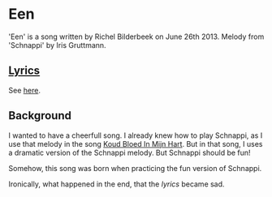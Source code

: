 # Een

'Een' is a song written by Richel Bilderbeek on June 26th 2013. 
Melody from 'Schnappi' by Iris Gruttmann.

## [Lyrics](59_een.txt)

See [here](59_een.txt).

## Background

I wanted to have a cheerfull song. 
I already knew how to play Schnappi, 
as I use that melody in the song [Koud Bloed In Mijn Hart](46_koud_bloed_in_mijn_hart.md).
But in that song, I uses a dramatic version of the Schnappi melody. 
But Schnappi should be fun! 

Somehow, this song was born when practicing the fun version of Schnappi.

Ironically, what happened in the end, that the *lyrics* became sad. 

